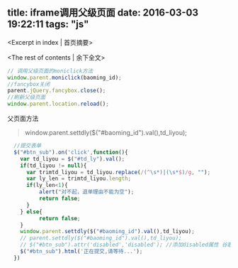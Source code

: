 title: iframe调用父级页面
date: 2016-03-03 19:22:11
tags: "js"
---
<Excerpt in index | 首页摘要> 
<!-- more -->
<The rest of contents | 余下全文>

```javascript
// 调用父级页面的moniclick方法
window.parent.moniclick(baoming_id);
//fancybox关闭
parent.jQuery.fancybox.close();
//刷新父级页面
window.parent.location.reload();
```

父页面方法
> window.parent.settdly($("#baoming_id").val(),td_liyou);   

```javascript 
  //提交表单
  $("#btn_sub").on('click',function(){
    var td_liyou = $("#td_ly").val();
    if(td_liyou != null){            
      var trimtd_liyou = td_liyou.replace(/(^\s*)|(\s*$)/g, "");
      var ly_len = trimtd_liyou.length;
      if(ly_len<1){
          alert("对不起，退单理由不能为空");
          return false;
      }
    } else{
          return false;
    }    
    window.parent.settdly($("#baoming_id").val(),td_liyou);    
    // parent.settdly($("#baoming_id").val(),td_liyou);
    // $("#btn_sub").attr('disabled','disabled'); //添加disabled属性 谷歌不支持自动结束
    $("#btn_sub").html('正在提交,请等待...');  
  })
```